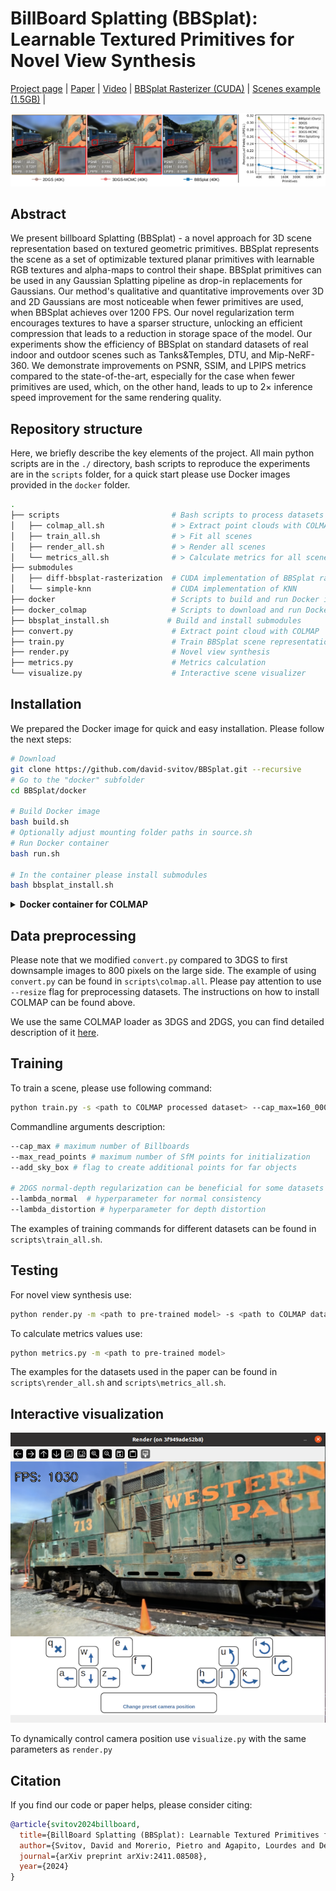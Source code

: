 # BillBoard Splatting (BBSplat): Learnable Textured Primitives for Novel View Synthesis

[Project page](https://david-svitov.github.io/BBSplat_project_page/) | [Paper](https://arxiv.org/pdf/2411.08508) | [Video](https://www.youtube.com/watch?v=uRM7WFo5vVg) | [BBSplat Rasterizer (CUDA)](https://github.com/david-svitov/diff-bbsplat-rasterization/) | [Scenes example (1.5GB)](https://drive.google.com/file/d/1gu_bDFXx38KJtwIrXo8lMVtuY-P2PFXX/view?usp=sharing) |<br>

![Teaser image](assets/readme_images/teaser.png)

## Abstract
We present billboard Splatting (BBSplat) - a novel approach for 3D scene representation based on textured geometric primitives. 
BBSplat represents the scene as a set of optimizable textured planar primitives with learnable RGB textures and alpha-maps to control 
their shape. BBSplat primitives can be used in any Gaussian Splatting pipeline as drop-in replacements for Gaussians. Our method's 
qualitative and quantitative improvements over 3D and 2D Gaussians are most noticeable when fewer primitives are used, 
when BBSplat achieves over 1200 FPS. Our novel regularization term encourages textures to have a sparser structure, 
unlocking an efficient compression that leads to a reduction in storage space of the model. Our experiments show the efficiency 
of BBSplat on standard datasets of real indoor and outdoor scenes such as Tanks&Temples, DTU, and Mip-NeRF-360. We demonstrate 
improvements on PSNR, SSIM, and LPIPS metrics compared to the state-of-the-art, especially for the case when fewer primitives
are used, which, on the other hand, leads to up to $2 \times$ inference speed improvement for the same rendering quality.

## Repository structure

Here, we briefly describe the key elements of the project. All main python scripts are in the ```./``` directory, 
bash scripts to reproduce the experiments are in the ```scripts``` folder, for a quick start please use 
Docker images provided in the ```docker``` folder.

```bash
.
├── scripts                         # Bash scripts to process datasets
│   ├── colmap_all.sh               # > Extract point clouds with COLMAP
│   ├── train_all.sh                # > Fit all scenes
│   ├── render_all.sh               # > Render all scenes
│   └── metrics_all.sh              # > Calculate metrics for all scenes
├── submodules
│   ├── diff-bbsplat-rasterization  # CUDA implementation of BBSplat rasterized
│   └── simple-knn                  # CUDA implementation of KNN
├── docker                          # Scripts to build and run Docker image
├── docker_colmap                   # Scripts to download and run Docker image for COLMAP
├── bbsplat_install.sh             # Build and install submodules
├── convert.py                      # Extract point cloud with COLMAP
├── train.py                        # Train BBSplat scene representation
├── render.py                       # Novel view synthesis 
├── metrics.py                      # Metrics calculation
└── visualize.py                    # Interactive scene visualizer
```


## Installation

We prepared the Docker image for quick and easy installation. Please follow the next steps:

```bash
# Download
git clone https://github.com/david-svitov/BBSplat.git --recursive
# Go to the "docker" subfolder
cd BBSplat/docker

# Build Docker image
bash build.sh
# Optionally adjust mounting folder paths in source.sh
# Run Docker container
bash run.sh

# In the container please install submodules 
bash bbsplat_install.sh
```

<details>
<summary><span style="font-weight: bold;">Docker container for COLMAP</span></summary>

To use COLMAP you can also use provided Docker image in the ```docker_colmap``` as follows:

```bash
cd BBSplat/docker_colmap
# Optionally adjust mounting folder paths in source.sh
# Run Docker container
bash run.sh

# The trick is that you have to install OpenCV in this container because we use "jsantisi/colmap-gpu" one
add-apt-repository universe
apt-get update
apt install python3-pip
python3 -m pip install opencv-python
```
</details>

## Data preprocessing

Please note that we modified ```convert.py``` compared to 3DGS to first downsample images to 800 pixels on the large side.
The example of using ```convert.py``` can be found in ```scripts\colmap.all```. Please pay attention to use ```--resize``` 
flag for preprocessing datasets. The instructions on how to install COLMAP can be found above.

We use the same COLMAP loader as 3DGS and 2DGS, you can find detailed description of it [here](https://github.com/graphdeco-inria/gaussian-splatting?tab=readme-ov-file#processing-your-own-scenes). 


## Training
To train a scene, please use following command:
```bash
python train.py -s <path to COLMAP processed dataset> --cap_max=160_000 --max_read_points=150_000 --add_sky_box
```
Commandline arguments description:
```bash
--cap_max # maximum number of Billboards
--max_read_points # maximum number of SfM points for initialization 
--add_sky_box # flag to create additional points for far objects

# 2DGS normal-depth regularization can be beneficial for some datasets
--lambda_normal  # hyperparameter for normal consistency
--lambda_distortion # hyperparameter for depth distortion
```

The examples of training commands for different datasets can be found in ```scripts\train_all.sh```.

## Testing
For novel view synthesis use:
```bash
python render.py -m <path to pre-trained model> -s <path to COLMAP dataset> 
```

To calculate metrics values use:
```bash
python metrics.py -m <path to pre-trained model>
```

The examples for the datasets used in the paper can be found in ```scripts\render_all.sh``` and ```scripts\metrics_all.sh```.

## Interactive visualization

![Teaser image](assets/readme_images/visualizer.png)

To dynamically control camera position use ```visualize.py``` with the same parameters as ```render.py```

## Citation
If you find our code or paper helps, please consider citing:
```bibtex
@article{svitov2024billboard,
  title={BillBoard Splatting (BBSplat): Learnable Textured Primitives for Novel View Synthesis},
  author={Svitov, David and Morerio, Pietro and Agapito, Lourdes and Del Bue, Alessio},
  journal={arXiv preprint arXiv:2411.08508},
  year={2024}
}
```

